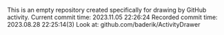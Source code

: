 This is an empty repository created specifically for drawing by GitHub activity.
Current commit time: 2023.11.05 22:26:24
Recorded commit time: 2023.08.28 22:25:14(3)
Look at: github.com/baderik/ActivityDrawer
